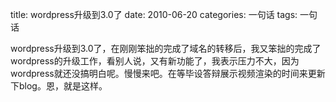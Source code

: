 title: wordpress升级到3.0了
date: 2010-06-20
categories: 一句话
tags: 一句话

wordpress升级到3.0了，在刚刚笨拙的完成了域名的转移后，我又笨拙的完成了wordpress的升级工作，看别人说，又有新功能了，我表示压力不大，因为wordpress就还没搞明白呢。慢慢来吧。在等毕设答辩展示视频渲染的时间来更新下blog。恩，就是这样。
